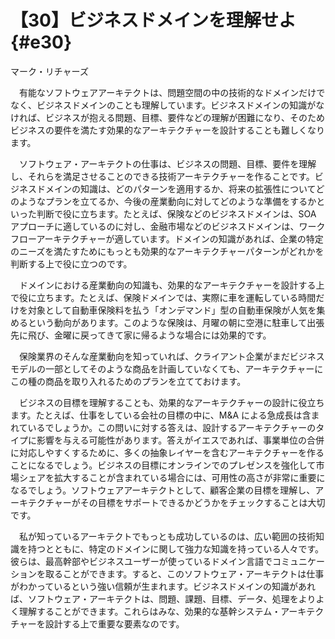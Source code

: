 # 【30】ビジネスドメインを理解せよ{#e30}

<div class="author">マーク・リチャーズ</div>

　有能なソフトウェアアーキテクトは、問題空間の中の技術的なドメインだけでなく、ビジネスドメインのことも理解しています。ビジネスドメインの知識がなければ、ビジネスが抱える問題、目標、要件などの理解が困難になり、そのためビジネスの要件を満たす効果的なアーキテクチャーを設計することも難しくなります。

　ソフトウェア・アーキテクトの仕事は、ビジネスの問題、目標、要件を理解し、それらを満足させることのできる技術アーキテクチャーを作ることです。ビジネスドメインの知識は、どのパターンを適用するか、将来の拡張性についてどのようなプランを立てるか、今後の産業動向に対してどのような準備をするかといった判断で役に立ちます。たとえば、保険などのビジネスドメインは、SOA アプローチに適しているのに対し、金融市場などのビジネスドメインは、ワークフローアーキテクチャーが適しています。ドメインの知識があれば、企業の特定のニーズを満たすためにもっとも効果的なアーキテクチャーパターンがどれかを判断する上で役に立つのです。

　ドメインにおける産業動向の知識も、効果的なアーキテクチャーを設計する上で役に立ちます。たとえば、保険ドメインでは、実際に車を運転している時間だけを対象として自動車保険料を払う「オンデマンド」型の自動車保険が人気を集めるという動向があります。このような保険は、月曜の朝に空港に駐車して出張先に飛び、金曜に戻ってきて家に帰るような場合には効果的です。

　保険業界のそんな産業動向を知っていれば、クライアント企業がまだビジネスモデルの一部としてそのような商品を計画していなくても、アーキテクチャーにこの種の商品を取り入れるためのプランを立てておけます。

　ビジネスの目標を理解することも、効果的なアーキテクチャーの設計に役立ちます。たとえば、仕事をしている会社の目標の中に、M&A による急成長は含まれているでしょうか。この問いに対する答えは、設計するアーキテクチャーのタイプに影響を与える可能性があります。答えがイエスであれば、事業単位の合併に対応しやすくするために、多くの抽象レイヤーを含むアーキテクチャーを作ることになるでしょう。ビジネスの目標にオンラインでのプレゼンスを強化して市場シェアを拡大することが含まれている場合には、可用性の高さが非常に重要になるでしょう。ソフトウェアアーキテクトとして、顧客企業の目標を理解し、アーキテクチャーがその目標をサポートできるかどうかをチェックすることは大切です。

　私が知っているアーキテクトでもっとも成功しているのは、広い範囲の技術知識を持つとともに、特定のドメインに関して強力な知識を持っている人々です。彼らは、最高幹部やビジネスユーザーが使っているドメイン言語でコミュニケーションを取ることができます。すると、このソフトウェア・アーキテクトは仕事がわかっているという強い信頼が生まれます。ビジネスドメインの知識があれば、ソフトウェア・アーキテクトは、問題、課題、目標、データ、処理をよりよく理解することができます。これらはみな、効果的な基幹システム・アーキテクチャーを設計する上で重要な要素なのです。
